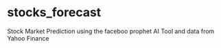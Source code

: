 # stocks_forecast

Stock Market Prediction using the faceboo prophet AI Tool and data from Yahoo Finance
